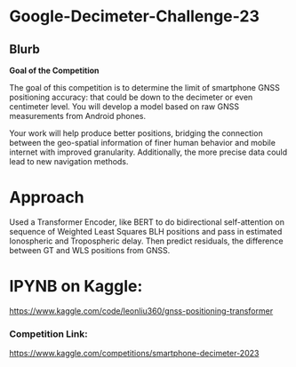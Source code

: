 # Google-Decimeter-Challenge-23
## Blurb
**Goal of the Competition**

The goal of this competition is to determine the limit of smartphone GNSS positioning accuracy: that could be down to the decimeter or even centimeter level. You will develop a model based on raw GNSS measurements from Android phones.

Your work will help produce better positions, bridging the connection between the geo-spatial information of finer human behavior and mobile internet with improved granularity. Additionally, the more precise data could lead to new navigation methods.

# Approach
Used a Transformer Encoder, like BERT to do bidirectional self-attention on sequence of Weighted Least Squares BLH positions and pass in estimated Ionospheric and Tropospheric delay. Then predict residuals, the difference between GT and WLS positions from GNSS.

# IPYNB on Kaggle:
https://www.kaggle.com/code/leonliu360/gnss-positioning-transformer

### Competition Link:
https://www.kaggle.com/competitions/smartphone-decimeter-2023

